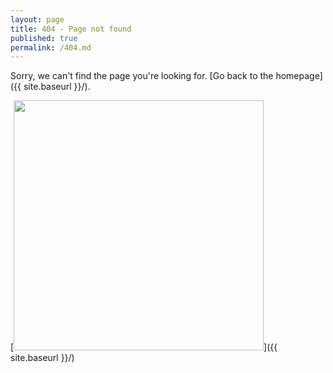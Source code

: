```yaml
---
layout: page
title: 404 - Page not found
published: true
permalink: /404.md
---
```


Sorry, we can't find the page you're looking for. [Go back to the homepage]({{ site.baseurl }}/).

[<img src="{{ site.baseurl }}/images/404.jpg" style="width: 400px;"/>]({{ site.baseurl }}/)
